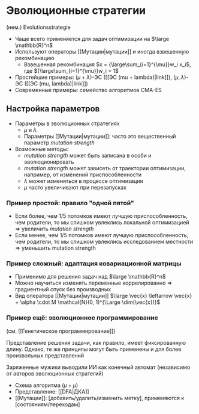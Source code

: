 # Эволюционные стратегии
(нем.) Evolutionsstrategie

* Чаще всего применяется для задач оптимизации на $\large \mathbb{R}^n$
* Используют операторы [[Мутации|мутации]] и иногда взвешенную рекомбинацию
	* Взвешенная рекомбинация $x = {\large\sum_{i=1}^{\mu}}w_i x_i$, где ${\large\sum_{i=1}^{\mu}}w_i = 1$
* Простейшие примеры: $(\mu + \lambda)$-ЭС ([[ЭС (mu + lambda)|link]]), $(\mu, \lambda)$-ЭС ([[ЭС (mu, lambda)|link]])
* Современные примеры: семейство алгоритмов CMA-ES

## Настройка параметров

* Параметры в эволюционных стратегиях
	* $\mu$ и $\lambda$
	* Параметры [[Мутации|мутации]]: часто это вещественный параметр _mutation strength_
* Возможные методы:
	* _mutation strength_ может быть записана в особи и эволюционировать 
	* _mutation strength_ может зависеть от траектории оптимизации, например, от изменений приспособленности
	* $\lambda$ может изменяться в процессе оптимизации
	* $\mu$ часто увеличивают при перезапусках

### Пример простой: правило "одной пятой"
* Если более, чем $1/5$ потомков имеют лучшую приспособленность, чем родители, то мы слишком увлеклись локальной оптимизацией => увеличить _mutation strength_
* Если менее, чем $1/5$ потомков имеют лучшую приспособленность, чем родители, то мы слишком увлеклись исследованием местности => уменьшить mutation strength

### Пример сложный: адаптация ковариационной матрицы
*  Применимо для решения задач над $\large \mathbb{R}^n$
*  Можно научиться изменять переменные коррелированно => градиентный спуск без производных
*  Вид оператора [[Мутации|мутации]] $\large \vec{x} \leftarrow \vec{x} + \alpha \cdot M \mathcal{N}(0, 1)^{\Large \dim(\vec{x})}$

### Пример ещё: эволюционное программирование

(см. [[Генетическое программирование]])

Представление решения задачи, как правило, имеет фиксированную длину. Однако, те же принципы могут быть применены и для более произвольных представлений

Заряженные мужики выводили ИИ как конечный автомат (независимо от авторов эволюционных стратегий)
* Схема алгоритма $(\mu + \mu)$
* Представление: [[DFA|ДКА]]
* [[Мутации]]: \[добавить/удалить/изменить метку\], применяются к \[состояниям/переходам\]